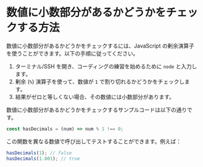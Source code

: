 # 数値に小数部分があるかどうかをチェックする方法

数値に小数部分があるかどうかをチェックするには、JavaScript の剰余演算子を使うことができます。以下の手順に従ってください。

1. ターミナル/SSH を開き、コーディングの練習を始めるために `node` と入力します。
2. 剰余 (`%`) 演算子を使って、数値が `1` で割り切れるかどうかをチェックします。
3. 結果がゼロと等しくない場合、その数値には小数部分があります。

数値に小数部分があるかどうかをチェックするサンプルコードは以下の通りです。

```js
const hasDecimals = (num) => num % 1 !== 0;
```

この関数を異なる数値で呼び出してテストすることができます。例えば：

```js
hasDecimals(1); // false
hasDecimals(1.001); // true
```
